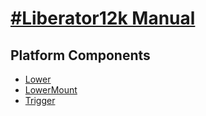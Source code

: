 # [\#Liberator12k Manual](../..//index.html)

## Platform Components
* [Lower](Lower.html)
* [LowerMount](LowerMount.html)
* [Trigger](Trigger.html)